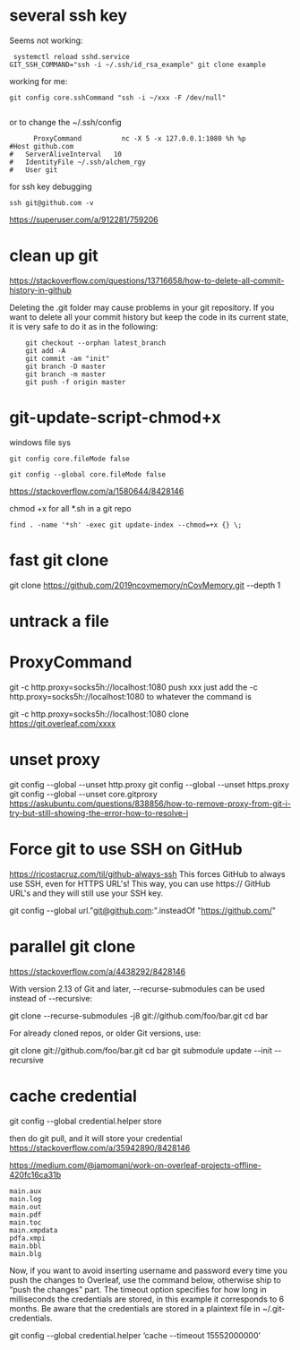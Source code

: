# several ssh key
Seems not working:
```
 systemctl reload sshd.service
GIT_SSH_COMMAND="ssh -i ~/.ssh/id_rsa_example" git clone example
```
working for me:
```
git config core.sshCommand "ssh -i ~/xxx -F /dev/null"
 
```
or to change the ~/.ssh/config
```
      ProxyCommand          nc -X 5 -x 127.0.0.1:1080 %h %p
#Host github.com
#   ServerAliveInterval   10
#   IdentityFile ~/.ssh/alchem_rgy
#   User git 

```
for ssh key debugging
```
ssh git@github.com -v
```
https://superuser.com/a/912281/759206
# clean up git
https://stackoverflow.com/questions/13716658/how-to-delete-all-commit-history-in-github

Deleting the .git folder may cause problems in your git repository. If you want to delete all your commit history but keep the code in its current state, it is very safe to do it as in the following:
```
    git checkout --orphan latest_branch
    git add -A
    git commit -am "init"
    git branch -D master
    git branch -m master
    git push -f origin master
``` 
# git-update-script-chmod+x
windows file sys
```
git config core.fileMode false

git config --global core.fileMode false
```
https://stackoverflow.com/a/1580644/8428146

chmod +x for all *.sh in a git repo
```
find . -name '*sh' -exec git update-index --chmod=+x {} \;
```
# fast git clone
git clone https://github.com/2019ncovmemory/nCovMemory.git --depth 1

# untrack a file

# ProxyCommand
git -c http.proxy=socks5h://localhost:1080  push xxx
just add the -c http.proxy=socks5h://localhost:1080 to whatever the command is

git -c http.proxy=socks5h://localhost:1080 clone https://git.overleaf.com/xxxx

# unset proxy
git config --global --unset http.proxy
git config --global --unset https.proxy
git config --global --unset core.gitproxy
https://askubuntu.com/questions/838856/how-to-remove-proxy-from-git-i-try-but-still-showing-the-error-how-to-resolve-i

# Force git to use SSH on GitHub
https://ricostacruz.com/til/github-always-ssh
This forces GitHub to always use SSH, even for HTTPS URL's! This way, you can use https:// GitHub URL's and they will still use your SSH key.

git config --global url."git@github.com:".insteadOf "https://github.com/"

# parallel git clone
https://stackoverflow.com/a/4438292/8428146

With version 2.13 of Git and later, --recurse-submodules can be used instead of --recursive:

git clone --recurse-submodules -j8 git://github.com/foo/bar.git
cd bar

For already cloned repos, or older Git versions, use:

git clone git://github.com/foo/bar.git
cd bar
git submodule update --init --recursive


# cache credential

 git config --global credential.helper store

 then do git pull, and it will store your credential 
 https://stackoverflow.com/a/35942890/8428146
 
 
https://medium.com/@jamomani/work-on-overleaf-projects-offline-420fc16ca31b
```
main.aux
main.log
main.out
main.pdf
main.toc
main.xmpdata
pdfa.xmpi
main.bbl
main.blg
```
Now, if you want to avoid inserting username and password every time you push the changes to Overleaf, use the command below, otherwise ship to “push the changes” part. The timeout option specifies for how long in milliseconds the credentials are stored, in this example it corresponds to 6 months. Be aware that the credentials are stored in a plaintext file in ~/.git-credentials.

git config --global credential.helper ‘cache --timeout 15552000000’
